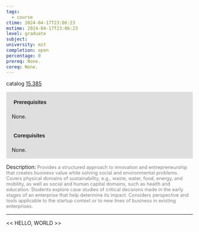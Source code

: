 ```yaml
---
tags:
  - course
ctime: 2024-04-17T23:06:23
mstime: 2024-04-17T23:06:23
level: graduate
subject: 
university: mit
completion: open
percentage: 0
prereq: None.
coreq: None.
---
```


catalog [15.385](http://student.mit.edu/catalog/m15b.html#15.385)

<span style="display: block; padding: 15px; background-color: rgb(100, 100, 100, 0.2);"><font id="m_prereq1123_0" style="display: block; font-family: Arial, sans-serif; font-weight: bold; padding: 5px">Prerequisites</font><br><span id="prereq1123_0">None.</span></span>
<span style="display: block; padding: 15px; background-color: rgb(100, 100, 100, 0.2);"><font id="m_coreq1123_0" style="display: block; font-family: Arial, sans-serif; font-weight: bold; padding: 5px">Corequisites</font><br><span id="coreq1123_0">None.</span></span>

<font style="">Description:</font>
<font style="color: grey; font-size: 0.8rem;">Provides a structured approach to innovation and entrepreneurship that creates business value while solving social and environmental problems. Covers physical domains of sustainability, e.g., waste, water, food, energy, and mobility, as well as social and human capital domains, such as health and education. Students explore case studies of critical decisions made in the early stages of an enterprise that help determine its impact. Considers perspective and tools applicable to the startup context or to new lines of business in existing enterprises.</font>



---

<< HELLO, WORLD >>
